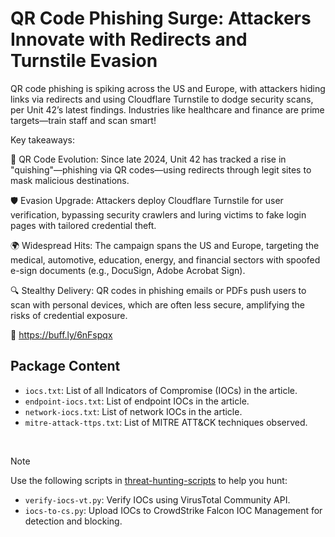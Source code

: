 # QR Code Phishing Surge: Attackers Innovate with Redirects and Turnstile Evasion

QR code phishing is spiking across the US and Europe, with attackers hiding links via redirects and using Cloudflare Turnstile to dodge security scans, per Unit 42’s latest findings. Industries like healthcare and finance are prime targets—train staff and scan smart!

Key takeaways:

📲 QR Code Evolution: Since late 2024, Unit 42 has tracked a rise in "quishing"—phishing via QR codes—using redirects through legit sites to mask malicious destinations.

🛡️ Evasion Upgrade: Attackers deploy Cloudflare Turnstile for user verification, bypassing security crawlers and luring victims to fake login pages with tailored credential theft.

🌍 Widespread Hits: The campaign spans the US and Europe, targeting the medical, automotive, education, energy, and financial sectors with spoofed e-sign documents (e.g., DocuSign, Adobe Acrobat Sign).

🔍 Stealthy Delivery: QR codes in phishing emails or PDFs push users to scan with personal devices, which are often less secure, amplifying the risks of credential exposure.

🔗 https://buff.ly/6nFspqx

## Package Content

- `iocs.txt`: List of all Indicators of Compromise (IOCs) in the article.
- `endpoint-iocs.txt`: List of endpoint IOCs in the article.
- `network-iocs.txt`: List of network IOCs in the article.
- `mitre-attack-ttps.txt`: List of MITRE ATT&CK techniques observed.

<br>

> [!NOTE]
> Use the following scripts in [threat-hunting-scripts](../../threat-hunting-scripts/) to help you hunt:
>
> - `verify-iocs-vt.py`: Verify IOCs using VirusTotal Community API.
> - `iocs-to-cs.py`: Upload IOCs to CrowdStrike Falcon IOC Management for detection and blocking.

